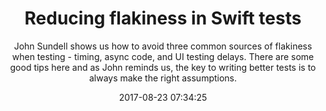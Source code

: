---
title: "Reducing flakiness in Swift tests"
subtitle: "John Sundell shows us how to avoid three common sources of flakiness when testing - timing, async code, and UI testing delays. There are some good tips here and as John reminds us, the key to writing better tests is to always make the right assumptions."
tags: ["testing"]
link: "https://www.swiftbysundell.com/posts/reducing-flakiness-in-swift-tests"
date: "2017-08-23 07:34:25"
---